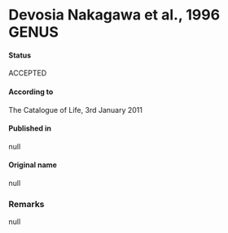 Devosia Nakagawa et al., 1996 GENUS
=======

#### Status
ACCEPTED

#### According to
The Catalogue of Life, 3rd January 2011

#### Published in
null

#### Original name
null

### Remarks
null